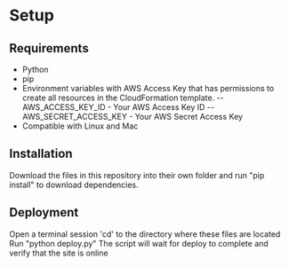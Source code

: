 # Setup
## Requirements
- Python
- pip
- Environment variables with AWS Access Key that has permissions to create all resources in the CloudFormation template.
-- AWS_ACCESS_KEY_ID - Your AWS Access Key ID
-- AWS_SECRET_ACCESS_KEY - Your AWS Secret Access Key
- Compatible with Linux and Mac

## Installation
Download the files in this repository into their own folder and run "pip install" to download dependencies.

## Deployment
Open a terminal session
'cd' to the directory where these files are located
Run "python deploy.py"
The script will wait for deploy to complete and verify that the site is online